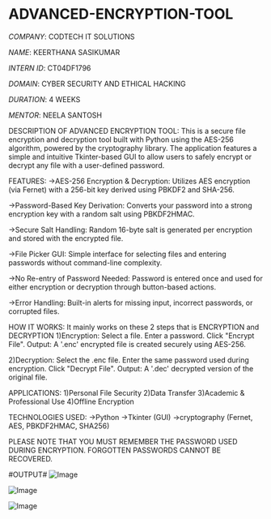 








# ADVANCED-ENCRYPTION-TOOL


*COMPANY*: CODTECH IT SOLUTIONS

*NAME*: KEERTHANA SASIKUMAR

*INTERN ID*: CT04DF1796

*DOMAIN*: CYBER SECURITY AND ETHICAL HACKING

*DURATION*: 4 WEEKS

*MENTOR*: NEELA SANTOSH

DESCRIPTION OF ADVANCED ENCRYPTION TOOL:
This is a secure file encryption and decryption tool built with Python using the AES-256 algorithm, powered by the cryptography library. The application features a simple and intuitive Tkinter-based GUI to allow users to safely encrypt or decrypt any file with a user-defined password.

FEATURES:
->AES-256 Encryption & Decryption:
Utilizes AES encryption (via Fernet) with a 256-bit key derived using PBKDF2 and SHA-256.

->Password-Based Key Derivation:
Converts your password into a strong encryption key with a random salt using PBKDF2HMAC.

->Secure Salt Handling:
Random 16-byte salt is generated per encryption and stored with the encrypted file.

->File Picker GUI:
Simple interface for selecting files and entering passwords without command-line complexity.

->No Re-entry of Password Needed:
Password is entered once and used for either encryption or decryption through button-based actions.

->Error Handling:
Built-in alerts for missing input, incorrect passwords, or corrupted files.

HOW IT WORKS:
It mainly works on these 2 steps that is ENCRYPTION and DECRYPTION
1)Encryption:
Select a file.
Enter a password.
Click "Encrypt File".
Output: A '.enc' encrypted file is created securely using AES-256.

2)Decryption:
Select the .enc file.
Enter the same password used during encryption.
Click "Decrypt File".
Output: A '.dec' decrypted version of the original file.

APPLICATIONS:
1)Personal File Security
2)Data Transfer
3)Academic & Professional Use
4)Offline Encryption

TECHNOLOGIES USED:
->Python
->Tkinter (GUI)
->cryptography (Fernet, AES, PBKDF2HMAC, SHA256)

PLEASE NOTE THAT YOU MUST REMEMBER THE PASSWORD USED DURING ENCRYPTION. FORGOTTEN PASSWORDS CANNOT BE RECOVERED.

#OUTPUT#
![Image](https://github.com/user-attachments/assets/84531b30-6b5e-49b9-8650-2a20e96b1757)

![Image](https://github.com/user-attachments/assets/a408fe79-2440-4a5e-abc5-05a855d2989f)

![Image](https://github.com/user-attachments/assets/456f91a2-d2b6-4d1f-b46b-87c8e60bf69d)










